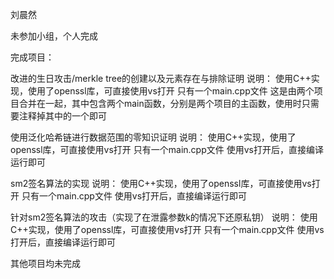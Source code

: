 刘晨然

未参加小组，个人完成

完成项目：

改进的生日攻击/merkle tree的创建以及元素存在与排除证明
说明：
使用C++实现，使用了openssl库，可直接使用vs打开
只有一个main.cpp文件
这是由两个项目合并在一起，其中包含两个main函数，分别是两个项目的主函数，使用时只需要注释掉其中的一个即可

使用泛化哈希链进行数据范围的零知识证明
说明：
使用C++实现，使用了openssl库，可直接使用vs打开
只有一个main.cpp文件
使用vs打开后，直接编译运行即可

sm2签名算法的实现
说明：
使用C++实现，使用了openssl库，可直接使用vs打开
只有一个main.cpp文件
使用vs打开后，直接编译运行即可

针对sm2签名算法的攻击（实现了在泄露参数k的情况下还原私钥）
说明：
使用C++实现，使用了openssl库，可直接使用vs打开
只有一个main.cpp文件
使用vs打开后，直接编译运行即可

其他项目均未完成
